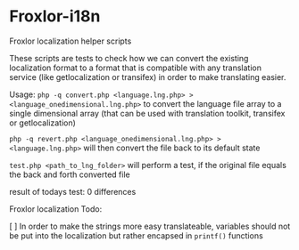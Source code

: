 Froxlor-i18n
============

Froxlor localization helper scripts

These scripts are tests to check how we can convert the existing localization format to a format that is compatible with any translation service (like getlocalization or transifex) in order to make translating easier.


Usage:
`php -q convert.php <language.lng.php> > <language_onedimensional.lng.php>`
to convert the language file array to a single dimensional array (that can be used with translation toolkit, transifex or getlocalization)

`php -q revert.php <language_onedimensional.lng.php> > <language.lng.php>`
will then convert the file back to its default state

`test.php <path_to_lng_folder>`
will perform a test, if the original file equals the back and forth converted file

result of todays test: 0 differences

Froxlor localization Todo:

[ ] In order to make the strings more easy translateable, variables should not be put into the localization but rather encapsed in `printf()` functions
